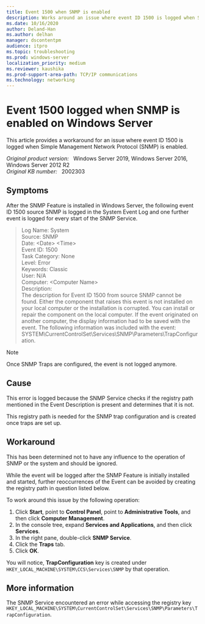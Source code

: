 ```yaml
---
title: Event 1500 when SNMP is enabled
description: Works around an issue where event ID 1500 is logged when SNMP is enabled.
ms.date: 10/16/2020
author: Deland-Han
ms.author: delhan
manager: dscontentpm
audience: itpro
ms.topic: troubleshooting
ms.prod: windows-server
localization_priority: medium
ms.reviewer: kaushika
ms.prod-support-area-path: TCP/IP communications
ms.technology: networking
---
```

# Event 1500 logged when SNMP is enabled on Windows Server

This article provides a workaround for an issue where event ID 1500 is logged when Simple Management Network Protocol (SNMP) is enabled.

_Original product version:_ &nbsp; Windows Server 2019, Windows Server 2016, Windows Server 2012 R2  
_Original KB number:_ &nbsp; 2002303

## Symptoms

After the SNMP Feature is installed in Windows Server, the following event ID 1500 source SNMP is logged in the System Event Log and one further event is logged for every start of the SNMP Service.

> Log Name: System  
Source: SNMP  
Date: \<Date> \<Time>  
Event ID: 1500  
Task Category: None  
Level: Error  
Keywords: Classic  
User: N/A  
Computer: \<Computer Name>  
Description:  
The description for Event ID 1500 from source SNMP cannot be found. Either the component that raises this event is not installed on your local computer or the installation is corrupted. You can install or repair the component on the local computer. If the event originated on another computer, the display information had to be saved with the event. The following information was included with the event: SYSTEM\CurrentControlSet\Services\SNMP\Parameters\TrapConfiguration.

> [!NOTE]
> Once SNMP Traps are configured, the event is not logged anymore.

## Cause

This error is logged because the SNMP Service checks if the registry path mentioned in the Event Description is present and determines that it is not.

This registry path is needed for the SNMP trap configuration and is created once traps are set up.

## Workaround

This has been determined not to have any influence to the operation of SNMP or the system and should be ignored.

While the event will be logged after the SNMP Feature is initially installed and started, further reoccurrences of the Event can be avoided by creating the registry path in question listed below.

To work around this issue by the following operation:

1. Click **Start**, point to **Control Panel**, point to **Administrative Tools**, and then click **Computer Management**.
2. In the console tree, expand **Services and Applications**, and then click **Services**.
3. In the right pane, double-click **SNMP Service**.
4. Click the **Traps** tab.
5. Click **OK**.

You will notice, **TrapConfiguration** key is created under `HKEY_LOCAL_MACHINE\SYSTEM\CCS\Services\SNMP` by that operation.

## More information

The SNMP Service encountered an error while accessing the registry key `HKEY_LOCAL_MACHINE\SYSTEM\CurrentControlSet\Services\SNMP\Parameters\TrapConfiguration`.
